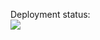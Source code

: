 Deployment status: <br>
<img src="https://github.com/muzzler/muzzle/workflows/MyTestWorkflow/badge.svg?branch=main"><br>
